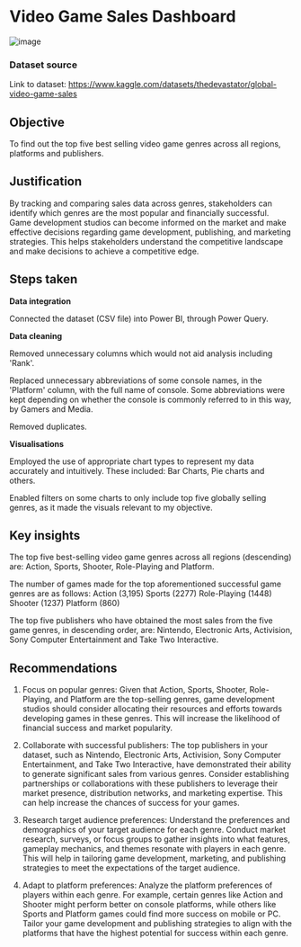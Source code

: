 # **Video Game Sales Dashboard**
![image](https://github.com/mohammedwasim1/Video-Game-Sales-Dashboard/assets/121304144/f30c22e9-b14a-46d1-9bc2-338e5af8d988)

### **Dataset source**

Link to dataset: https://www.kaggle.com/datasets/thedevastator/global-video-game-sales

## **Objective**

To find out the top five best selling video game genres across all regions, platforms and publishers.

## **Justification**

By tracking and comparing sales data across genres, stakeholders can identify which genres are the most popular and financially successful. Game development studios can become informed on the market and make effective decisions regarding game development, publishing, and marketing strategies. This helps stakeholders understand the competitive landscape and make decisions to achieve a competitive edge.

## **Steps taken**
**Data integration**
  
  Connected the dataset (CSV file) into Power BI, through Power Query.

**Data cleaning**
  
  Removed unnecessary columns which would not aid analysis including 'Rank'.
  
  Replaced unnecessary abbreviations of some console names, in the 'Platform' column, with the full name of console. Some abbreviations were kept depending on whether the console is commonly referred to in this way, by Gamers and Media.
  
  Removed duplicates.
  
**Visualisations**
  
  Employed the use of appropriate chart types to represent my data accurately and intuitively. These included: Bar Charts, Pie charts and others.
  
  Enabled filters on some charts to only include top five globally selling genres, as it made the visuals relevant to my objective.

## **Key insights**

The top five best-selling video game genres across all regions (descending) are: Action, Sports, Shooter, Role-Playing and Platform.

The number of games made for the top aforementioned successful game genres are as follows: 
Action (3,195)
Sports (2277)
Role-Playing (1448)
Shooter (1237)
Platform (860)

The top five publishers who have obtained the most sales from the five game genres, in descending order, are: Nintendo, Electronic Arts, Activision, Sony Computer Entertainment and Take Two Interactive.

## **Recommendations**

1. Focus on popular genres: Given that Action, Sports, Shooter, Role-Playing, and Platform are the top-selling genres, game development studios should consider allocating their resources and efforts towards developing games in these genres. This will increase the likelihood of financial success and market popularity.

2. Collaborate with successful publishers: The top publishers in your dataset, such as Nintendo, Electronic Arts, Activision, Sony Computer Entertainment, and Take Two Interactive, have demonstrated their ability to generate significant sales from various genres. Consider establishing partnerships or collaborations with these publishers to leverage their market presence, distribution networks, and marketing expertise. This can help increase the chances of success for your games.

3. Research target audience preferences: Understand the preferences and demographics of your target audience for each genre. Conduct market research, surveys, or focus groups to gather insights into what features, gameplay mechanics, and themes resonate with players in each genre. This will help in tailoring game development, marketing, and publishing strategies to meet the expectations of the target audience.

4. Adapt to platform preferences: Analyze the platform preferences of players within each genre. For example, certain genres like Action and Shooter might perform better on console platforms, while others like Sports and Platform games could find more success on mobile or PC. Tailor your game development and publishing strategies to align with the platforms that have the highest potential for success within each genre.
